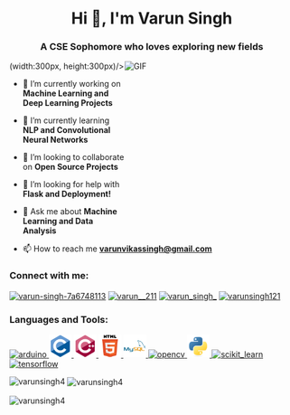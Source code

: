 <h1 align="center">Hi 👋, I'm Varun Singh</h1>
<h3 align="center">A CSE Sophomore who loves exploring new fields</h3>
<img align="right" alt="GIF" src="https://i.pinimg.com/originals/e4/26/70/e426702edf874b181aced1e2fa5c6cde.gif" width="300" height="300"> (width:300px, height:300px)/>


- 🔭 I’m currently working on **Machine Learning and Deep Learning Projects**

- 🌱 I’m currently learning **NLP and Convolutional Neural Networks**

- 👯 I’m looking to collaborate on **Open Source Projects**

- 🤝 I’m looking for help with **Flask and Deployment!**

- 💬 Ask me about **Machine Learning and Data Analysis**

- 📫 How to reach me **varunvikassingh@gmail.com**


<h3 align="left">Connect with me:</h3>
<p align="left">
<a href="https://linkedin.com/in/varun-singh-7a6748113" target="blank"><img align="center" src="https://raw.githubusercontent.com/rahuldkjain/github-profile-readme-generator/master/src/images/icons/Social/linked-in-alt.svg" alt="varun-singh-7a6748113" height="30" width="40" /></a>
<a href="https://instagram.com/varun__211" target="blank"><img align="center" src="https://raw.githubusercontent.com/rahuldkjain/github-profile-readme-generator/master/src/images/icons/Social/instagram.svg" alt="varun__211" height="30" width="40" /></a>
<a href="https://www.hackerrank.com/varun_singh_" target="blank"><img align="center" src="https://raw.githubusercontent.com/rahuldkjain/github-profile-readme-generator/master/src/images/icons/Social/hackerrank.svg" alt="varun_singh_" height="30" width="40" /></a>
<a href="https://auth.geeksforgeeks.org/user/varunsingh121" target="blank"><img align="center" src="https://raw.githubusercontent.com/rahuldkjain/github-profile-readme-generator/master/src/images/icons/Social/geeks-for-geeks.svg" alt="varunsingh121" height="30" width="40" /></a>
</p>
  

<h3 align="left">Languages and Tools:</h3>
<p align="left"> <a href="https://www.arduino.cc/" target="_blank"> <img src="https://cdn.worldvectorlogo.com/logos/arduino-1.svg" alt="arduino" width="40" height="40"/> </a> <a href="https://www.cprogramming.com/" target="_blank"> <img src="https://raw.githubusercontent.com/devicons/devicon/master/icons/c/c-original.svg" alt="c" width="40" height="40"/> </a> <a href="https://www.w3schools.com/cpp/" target="_blank"> <img src="https://raw.githubusercontent.com/devicons/devicon/master/icons/cplusplus/cplusplus-original.svg" alt="cplusplus" width="40" height="40"/> </a> <a href="https://www.w3.org/html/" target="_blank"> <img src="https://raw.githubusercontent.com/devicons/devicon/master/icons/html5/html5-original-wordmark.svg" alt="html5" width="40" height="40"/> </a> <a href="https://www.mysql.com/" target="_blank"> <img src="https://raw.githubusercontent.com/devicons/devicon/master/icons/mysql/mysql-original-wordmark.svg" alt="mysql" width="40" height="40"/> </a> <a href="https://opencv.org/" target="_blank"> <img src="https://www.vectorlogo.zone/logos/opencv/opencv-icon.svg" alt="opencv" width="40" height="40"/> </a> <a href="https://www.python.org" target="_blank"> <img src="https://raw.githubusercontent.com/devicons/devicon/master/icons/python/python-original.svg" alt="python" width="40" height="40"/> </a> <a href="https://scikit-learn.org/" target="_blank"> <img src="https://upload.wikimedia.org/wikipedia/commons/0/05/Scikit_learn_logo_small.svg" alt="scikit_learn" width="40" height="40"/> </a> <a href="https://www.tensorflow.org" target="_blank"> <img src="https://www.vectorlogo.zone/logos/tensorflow/tensorflow-icon.svg" alt="tensorflow" width="40" height="40"/> </a> </p>

<p><img align="left" src="https://github-readme-stats.vercel.app/api/top-langs?username=varunsingh4&show_icons=true&locale=en&layout=compact" alt="varunsingh4" /></p>

<p>&nbsp;<img align="center" src="https://github-readme-stats.vercel.app/api?username=varunsingh4&show_icons=true&locale=en" alt="varunsingh4" /></p>

<p><img align="center" src="https://github-readme-streak-stats.herokuapp.com/?user=varunsingh4&" alt="varunsingh4" /></p>
